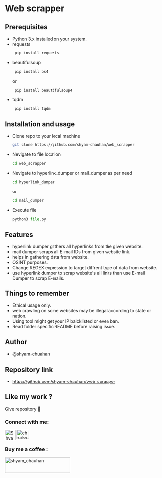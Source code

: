 # Web scrapper


## Prerequisites 
- Python 3.x installed on your system.
- requests
  ```python
   pip install requests
  ```
- beautifulsoup
  ```python
   pip install bs4
  ```
  or
  ```python
   pip install beautifulsoup4
  ```
- tqdm
  ```python
   pip install tqdm
  ```

## Installation and usage 

- Clone repo to your local machine
  ```bash
  git clone https://github.com/shyam-chauhan/web_scrapper
  ```
- Nevigate to file location
  ```bash
  cd web_scrapper 
  ```
- Nevigate to hyperlink_dumper or mail_dumper as per need
  ```bash
  cd hyperlink_dumper
  ```
  or

  ```bash
  cd mail_dumper
  ```

- Execute file
  ```python
  python3 file.py
  ```

    
## Features
- hyperlink dumper gathers all hyperlinks from the given website.
- mail dumper scraps all E-mail IDs from given website link.
- helps in gathering data from website.
- OSINT purposes.
- Change REGEX expression to target diffrent type of data from website.
- use hyperlink dumper to scrap website's all links than use E-mail Dumper to scrap E-mails.



## Things to remember
- Ethical usage only.
- web crawling on some websites may be illegal according to state or nation.
- Using tool might get your IP balcklisted or even ban.
- Read folder specific README before raising issue.


## Author

- [@shyam-chuahan](https://github.com/shyam-chauhan)


## Repository link
- https://github.com/shyam-chauhan/web_scrapper

## Like my work ?

Give repository 🌟

<h3 align="left">Connect with me:</h3>
<p align="left">
<a href="https://linkedin.com/in/chauhan-shyam009" target="blank"><img align="center" src="https://raw.githubusercontent.com/rahuldkjain/github-profile-readme-generator/master/src/images/icons/Social/linked-in-alt.svg" alt="chauhan-shyam009" height="30" width="40" /></a>
<a href="https://t.me/chauhan_shyam">
    <img align="left" alt="Shyam chauhan Telegram" width="34px" src="https://raw.githubusercontent.com/gauravghongde/social-icons/master/SVG/Color/Telegram.svg" />
</a>
</p>

<h3 align="left">Buy me a coffee :</h3>
<p><a href="https://www.buymeacoffee.com/shyam_chauhan"> <img align="left" src="https://cdn.buymeacoffee.com/buttons/v2/default-yellow.png" height="50" width="210" alt="shyam_chauhan" /></a></p><br><br><br>